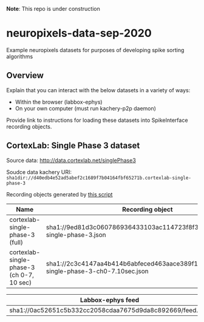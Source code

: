 **Note**: This repo is under construction

# neuropixels-data-sep-2020
Example neuropixels datasets for purposes of developing spike sorting algorithms

## Overview

Explain that you can interact with the below datasets in a variety of ways:

* Within the browser (labbox-ephys)
* On your own computer (must run kachery-p2p daemon)

Provide link to instructions for loading these datasets into SpikeInterface recording objects.

## CortexLab: Single Phase 3 dataset

Source data: http://data.cortexlab.net/singlePhase3

Soudce data kachery URI: `sha1dir://d40edb4e52ad5abef2c1689f7b04164fbf65271b.cortexlab-single-phase-3`

Recording objects generated by [this script](./scripts/prepare_datasets/prepare_cortexlab_datasets.py)

| Name  | Recording object |
|------ | ---------------- |
| cortexlab-single-phase-3 (full) | sha1://9ed81d3c060786936433103ac114723f8f3bdf60/cortexlab-single-phase-3.json
| cortexlab-single-phase-3 (ch 0-7, 10 sec) | sha1://2c3c4147aa4b414b6abfeced463aace389f128c2/cortexlab-single-phase-3-ch0-7.10sec.json

| Labbox-ephys feed |
| ----------------- |
| sha1://0ac52651c5b332cc2058cdaa7675d9da8c892669/feed.json |